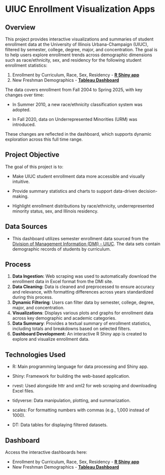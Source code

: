 # UIUC Enrollment Visualization Apps

## Overview

This project provides interactive visualizations and summaries of student enrollment data at the University of Illinois Urbana-Champaign (UIUC), filtered by semester, college, degree, major, and concentration. The goal is to help users explore enrollment trends across demographic dimensions such as race/ethnicity, sex, and residency for the following student enrollment statistics:

1. Enrollment by Curriculum, Race, Sex, Residency - [**R Shiny app**](https://jortizds-uiuc-enrollment-by-curriculum-student.share.connect.posit.cloud/)
2. New Freshman Demographics - [**Tableau Dashboard**](https://public.tableau.com/app/profile/jaqueline.ortiz2471/viz/UIUCFreshmenEnrollment/Overview)


The data covers enrollment from Fall 2004 to Spring 2025, with key changes over time:

- In Summer 2010, a new race/ethnicity classification system was adopted.

- In Fall 2020, data on Underrepresented Minorities (URM) was introduced.

These changes are reflected in the dashboard, which supports dynamic exploration across this full time range.

## Project Objective

The goal of this project is to:

- Make UIUC student enrollment data more accessible and visually intuitive.

- Provide summary statistics and charts to support data-driven decision-making.

- Highlight enrollment distributions by race/ethnicity, underrepresented minority status, sex, and Illinois residency.

## Data Sources

- This dashboard utilizes semester enrollment data sourced from the [Division of Management Information (DMI) - UIUC](https://dmi.illinois.edu/stuenr/). The data sets contain demographic records of students by curriculum.


## Process 

1. **Data Ingestion:** Web scraping was used to automatically download the enrollment data in Excel format from the DMI site. 
2. **Data Cleaning:** Data is cleaned and preprocessed to ensure accuracy and relevance, with formatting differences across years standardized during this process.
3. **Dynamic Filtering**: Users can filter data by semester, college, degree, major, and concentration.
4. **Visualizations**: Displays various plots and graphs for enrollment data across key demographic and academic categories.
5. **Data Summary**: Provides a textual summary of enrollment statistics, including totals and breakdowns based on selected filters.
6. **Dashboard Development:** An interactive R Shiny app is created to explore and visualize enrollment data.

## Technologies Used

- R: Main programming language for data processing and Shiny app.

- Shiny: Framework for building the web-based application.

- rvest: Used alongside httr and xml2 for web scraping and downloading Excel files.

- tidyverse: Data manipulation, plotting, and summarization.

- scales: For formatting numbers with commas (e.g., 1,000 instead of 1000).

- DT: Data tables for displaying filtered datasets.


## Dashboard
Access the interactive dashboards here:
- Enrollment by Curriculum, Race, Sex, Residency - [**R Shiny app**](https://jortizds-uiuc-enrollment-by-curriculum-student.share.connect.posit.cloud/)
- New Freshman Demographics - [**Tableau Dashboard**](https://public.tableau.com/app/profile/jaqueline.ortiz2471/viz/UIUCFreshmenEnrollment/Overview)


